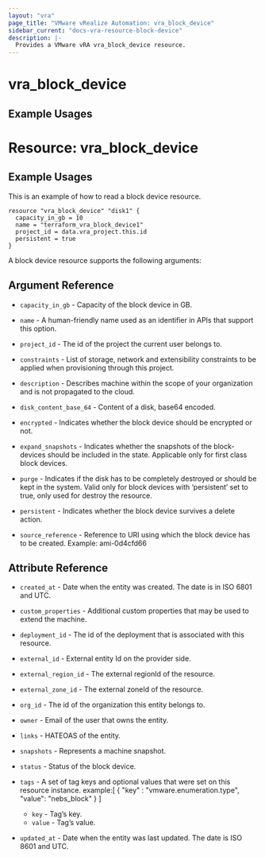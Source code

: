 ```yaml
---
layout: "vra"
page_title: "VMware vRealize Automation: vra_block_device"
sidebar_current: "docs-vra-resource-block-device"
description: |-
  Provides a VMware vRA vra_block_device resource.
---
```


# vra_block_device
## Example Usages

# Resource: vra_block_device
## Example Usages

This is an example of how to read a block device resource.

```hcl
resource "vra_block_device" "disk1" {
  capacity_in_gb = 10
  name = "terraform_vra_block_device1"
  project_id = data.vra_project.this.id
  persistent = true
}
```

A block device resource supports the following arguments:

## Argument Reference
* `capacity_in_gb` - Capacity of the block device in GB.

* `name` - A human-friendly name used as an identifier in APIs that support this option.

* `project_id` - The id of the project the current user belongs to.

* `constraints` - List of storage, network and extensibility constraints to be applied when provisioning through this project.

* `description` - Describes machine within the scope of your organization and is not propagated to the cloud.

* `disk_content_base_64` - Content of a disk, base64 encoded.

* `encrypted` - Indicates whether the block device should be encrypted or not.

* `expand_snapshots` - Indicates whether the snapshots of the block-devices should be included in the state. Applicable only for first class block devices.

* `purge` - Indicates if the disk has to be completely destroyed or should be kept in the system. Valid only for block devices with ‘persistent’ set to true, only used for destroy the resource.

* `persistent` - Indicates whether the block device survives a delete action.

* `source_reference` - Reference to URI using which the block device has to be created. Example: ami-0d4cfd66

## Attribute Reference
* `created_at` - Date when the entity was created. The date is in ISO 6801 and UTC.

* `custom_properties` - Additional custom properties that may be used to extend the machine.

* `deployment_id` - The id of the deployment that is associated with this resource.

* `external_id` - External entity Id on the provider side.

* `external_region_id` - The external regionId of the resource.

* `external_zone_id` - The external zoneId of the resource.

* `org_id` - The id of the organization this entity belongs to.

* `owner` - Email of the user that owns the entity.

* `links` - HATEOAS of the entity.

* `snapshots` - Represents a machine snapshot.

* `status` - Status of the block device.

* `tags` - A set of tag keys and optional values that were set on this resource instance.
example:[ { "key" : "vmware.enumeration.type", "value": "nebs_block" } ]
  * `key` - Tag’s key.
  * `value` - Tag’s value.

* `updated_at` - Date when the entity was last updated. The date is ISO 8601 and UTC.
